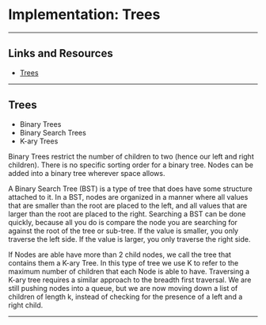 # Implementation: Trees

<hr>

## Links and Resources

- [Trees](https://codefellows.github.io/common_curriculum/data_structures_and_algorithms/Code_401/class-15/resources/Trees.html)

<hr>

## Trees

- Binary Trees
- Binary Search Trees
- K-ary Trees

Binary Trees restrict the number of children to two (hence our left and right children). There is no specific sorting order for a binary tree. Nodes can be added into a binary tree wherever space allows.

A Binary Search Tree (BST) is a type of tree that does have some structure attached to it. In a BST, nodes are organized in a manner where all values that are smaller than the root are placed to the left, and all values that are larger than the root are placed to the right. Searching a BST can be done quickly, because all you do is compare the node you are searching for against the root of the tree or sub-tree. If the value is smaller, you only traverse the left side. If the value is larger, you only traverse the right side.

If Nodes are able have more than 2 child nodes, we call the tree that contains them a K-ary Tree. In this type of tree we use K to refer to the maximum number of children that each Node is able to have. Traversing a K-ary tree requires a similar approach to the breadth first traversal. We are still pushing nodes into a queue, but we are now moving down a list of children of length k, instead of checking for the presence of a left and a right child.

<hr>
